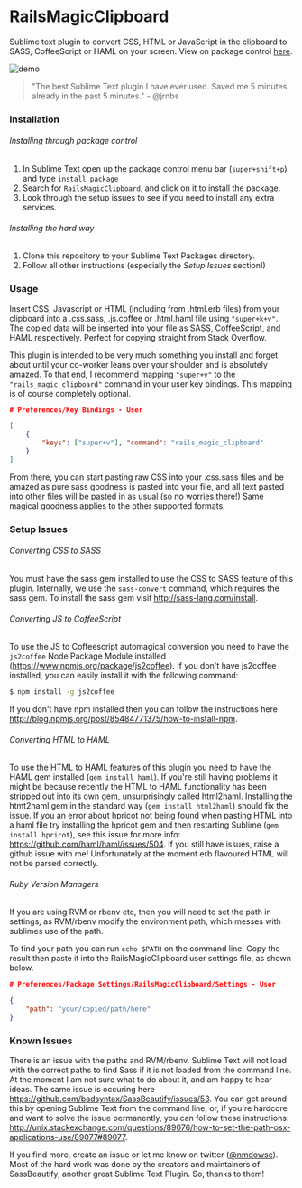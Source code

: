 RailsMagicClipboard
========

Sublime text plugin to convert CSS, HTML or JavaScript in the clipboard to SASS, CoffeeScript or HAML on your screen. View on package control [here](https://sublime.wbond.net/packages/Rails%20Magic%20Clipboard "Rails Magic Clipboard on Package Control").

![demo](images/RailsMagicClipboard.gif)

> "The best Sublime Text plugin I have ever used. Saved me 5 minutes already in the past 5 minutes." 
> \- @jrnbs

### Installation

###### Installing through package control

1. In Sublime Text open up the package control menu bar (`super+shift+p`) and type `install package`
2. Search for `RailsMagicClipboard`, and click on it to install the package.
3. Look through the setup issues to see if you need to install any extra services.

###### Installing the hard way

1. Clone this repository to your Sublime Text Packages directory.
2. Follow all other instructions (especially the _Setup Issues_ section!)

### Usage

Insert CSS, Javascript or HTML (including from .html.erb files) from your clipboard into a .css.sass, .js.coffee or .html.haml file using `"super+k+v"`. The copied data will be inserted into your file as SASS, CoffeeScript, and HAML respectively. Perfect for copying straight from Stack Overflow.

This plugin is intended to be very much something you install and forget about until your co-worker leans over your shoulder and is absolutely amazed. To that end, I recommend mapping `"super+v"` to the `"rails_magic_clipboard"` command in your user key bindings. This mapping is of course completely optional. 

```json
# Preferences/Key Bindings - User

[
    {
        "keys": ["super+v"], "command": "rails_magic_clipboard"
    }
]
```

From there, you can start pasting raw CSS into your .css.sass files and be amazed as pure sass goodness is pasted into your file, and all text pasted into other files will be pasted in as usual (so no worries there!) Same magical goodness applies to the other supported formats.

### Setup Issues

###### Converting CSS to SASS

You must have the sass gem installed to use the CSS to SASS feature of this plugin. Internally, we use the `sass-convert` command, which requires the sass gem. To install the sass gem visit http://sass-lang.com/install.

###### Converting JS to CoffeeScript

To use the JS to Coffeescript automagical conversion you need to have the `js2coffee` Node Package Module installed (https://www.npmjs.org/package/js2coffee). If you don't have js2coffee installed, you can easily install it with the following command:

```bash
$ npm install -g js2coffee
```

If you don't have npm installed then you can follow the instructions here http://blog.npmjs.org/post/85484771375/how-to-install-npm. 

###### Converting HTML to HAML

To use the HTML to HAML features of this plugin you need to have the HAML gem installed (`gem install haml`). If you're still having problems it might be because recently the HTML to HAML functionality has been stripped out into its own gem, unsurprisingly called html2haml. Installing the htmt2haml gem in the standard way (`gem install html2haml`) should fix the issue. If you an error about hpricot not being found when pasting HTML into a haml file try installing the hpricot gem and then restarting Sublime (`gem install hpricot`), see this issue for more info: https://github.com/haml/haml/issues/504. If you still have issues, raise a github issue with me! Unfortunately at the moment erb flavoured HTML will not be parsed correctly.

###### Ruby Version Managers

If you are using RVM or rbenv etc, then you will need to set the path in settings, as RVM/rbenv modify the environment path, which messes with sublimes use of the path.

To find your path you can run `echo $PATH` on the command line. Copy the result then paste it into the RailsMagicClipboard user settings file, as shown below.

```json
# Preferences/Package Settings/RailsMagicClipboard/Settings - User

{
    "path": "your/copied/path/here"
}
```

### Known Issues

There is an issue with the paths and RVM/rbenv. Sublime Text will not load with the correct paths to find Sass if it is not loaded from the command line. At the moment I am not sure what to do about it, and am happy to hear ideas. The same issue is occuring here https://github.com/badsyntax/SassBeautify/issues/53. You can get around this by opening Sublime Text from the command line, or, if you're hardcore and want to solve the issue permanently, you can follow these instructions: http://unix.stackexchange.com/questions/89076/how-to-set-the-path-osx-applications-use/89077#89077.

If you find more, create an issue or let me know on twitter ([@nmdowse](http://www.twitter.com/nmdowse "Nick Dowse twitter")). Most of the hard work was done by the creators and maintainers of SassBeautify, another great Sublime Text Plugin. So, thanks to them!
